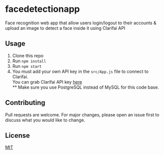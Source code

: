 # facedetectionapp
Face recognition web app that allow users login/logout to their accounts &amp; upload an image to detect a face inside it using Clarifai API

## Usage
1. Clone this repo
2. Run ```npm install```
3. Run ```npm start```
4. You must add your own API key in the ```src/App.js``` file to connect to Clarifai.<br>
You can grab Clarifai API key [here](https://www.clarifai.com/)<br>
** Make sure you use PostgreSQL instead of MySQL for this code base.

## Contributing
Pull requests are welcome. For major changes, please open an issue first to discuss what you would like to change.


## License
[MIT](https://choosealicense.com/licenses/mit/)
